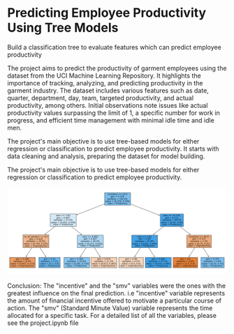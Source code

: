 # Predicting Employee Productivity Using Tree Models
  Build a classification tree to evaluate features which can predict employee productivity


The project aims to predict the productivity of garment employees using the dataset from the UCI Machine Learning Repository. It highlights the importance of tracking, analyzing, and predicting productivity in the garment industry.
The dataset includes various features such as date, quarter, department, day, team, targeted productivity, and actual productivity, among others.
Initial observations note issues like actual productivity values surpassing the limit of 1, a specific number for work in progress, and efficient time management with minimal idle time and idle men.

The project's main objective is to use tree-based models for either regression or classification to predict employee productivity.
It starts with data cleaning and analysis, preparing the dataset for model building.

The project's main objective is to use tree-based models for either regression or classification to predict employee productivity.

![alt text](image.png)

Conclusion:
The "incentive" and the "smv" variables were the ones with the greatest influence on the final prediction. i.e "incentive" variable represents the amount of financial incentive offered to motivate a particular course of action. The "smv" (Standard Minute Value) variable represents the time allocated for a specific task. For a detailed list of all the variables, please see the project.ipynb file 

